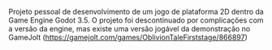 Projeto pessoal de desenvolvimento de um jogo de plataforma 2D dentro da Game Engine Godot 3.5. O projeto foi descontinuado por complicações com a versão da engine, mas existe uma versão jogável da demonstração no GameJolt (https://gamejolt.com/games/OblivionTaleFirststage/866897)

